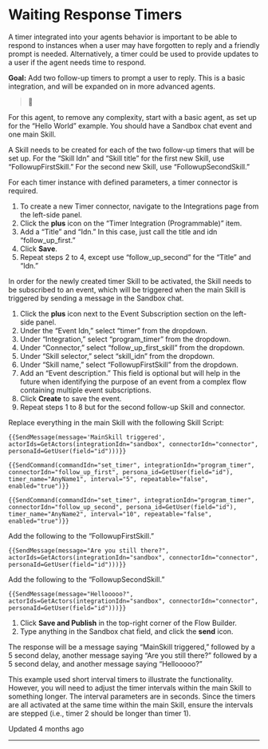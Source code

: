 # Waiting Response Timers

A timer integrated into your agents behavior is important to be able to respond to instances when a user may have forgotten to reply and a friendly prompt is needed. Alternatively, a timer could be used to provide updates to a user if the agent needs time to respond.

**Goal:** Add two follow-up timers to prompt a user to reply. This is a basic integration, and will be expanded on in more advanced agents.

> 📘

For this agent, to remove any complexity, start with a basic agent, as set up for the “Hello World” example. You should have a Sandbox chat event and one main Skill.

A Skill needs to be created for each of the two follow-up timers that will be set up. For the “Skill Idn” and “Skill title” for the first new Skill, use “FollowupFirstSkill.” For the second new Skill, use “FollowupSecondSkill.”

For each timer instance with defined parameters, a timer connector is required.

1.  To create a new Timer connector, navigate to the Integrations page from the left-side panel.
2.  Click the **plus** icon on the “Timer Integration (Programmable)” item.
3.  Add a “Title” and “Idn.” In this case, just call the title and idn “follow\_up\_first.”
4.  Click **Save**.
5.  Repeat steps 2 to 4, except use “follow\_up\_second” for the “Title” and “Idn.”

In order for the newly created timer Skill to be activated, the Skill needs to be subscribed to an event, which will be triggered when the main Skill is triggered by sending a message in the Sandbox chat.

1.  Click the **plus** icon next to the Event Subscription section on the left-side panel.
2.  Under the “Event Idn,” select “timer” from the dropdown.
3.  Under “Integration,” select “program\_timer” from the dropdown.
4.  Under “Connector,” select “follow\_up\_first\_skill” from the dropdown.
5.  Under “Skill selector,” select “skill\_idn” from the dropdown.
6.  Under “Skill name,” select “FollowupFirstSkill” from the dropdown.
7.  Add an “Event description.” This field is optional but will help in the future when identifying the purpose of an event from a complex flow containing multiple event subscriptions.
8.  Click **Create** to save the event.
9.  Repeat steps 1 to 8 but for the second follow-up Skill and connector.

Replace everything in the main Skill with the following Skill Script:

```
{{SendMessage(message='MainSkill triggered', actorIds=GetActors(integrationIdn="sandbox", connectorIdn="connector", personaId=GetUser(field="id")))}}

{{SendCommand(commandIdn="set_timer", integrationIdn="program_timer", connectorIdn="follow_up_first", persona_id=GetUser(field="id"), timer_name="AnyName1", interval="5", repeatable="false", enabled="true")}}

{{SendCommand(commandIdn="set_timer", integrationIdn="program_timer", connectorIdn="follow_up_second", persona_id=GetUser(field="id"), timer_name="AnyName2", interval="10", repeatable="false", enabled="true")}}
```

Add the following to the “FollowupFirstSkill.”

```
{{SendMessage(message="Are you still there?", actorIds=GetActors(integrationIdn="sandbox", connectorIdn="connector", personaId=GetUser(field="id")))}}
```

Add the following to the “FollowupSecondSkill.”

```
{{SendMessage(message="Hellooooo?", actorIds=GetActors(integrationIdn="sandbox", connectorIdn="connector", personaId=GetUser(field="id")))}}
```

1.  Click **Save and Publish** in the top-right corner of the Flow Builder.
2.  Type anything in the Sandbox chat field, and click the **send** icon.

The response will be a message saying “MainSkill triggered,” followed by a 5 second delay, another message saying “Are you still there?” followed by a 5 second delay, and another message saying “Hellooooo?”

This example used short interval timers to illustrate the functionality. However, you will need to adjust the timer intervals within the main Skill to something longer. The interval parameters are in seconds. Since the timers are all activated at the same time within the main Skill, ensure the intervals are stepped (i.e., timer 2 should be longer than timer 1).

Updated 4 months ago

* * *
